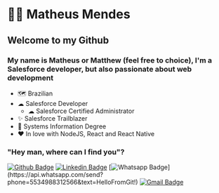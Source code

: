 # 🙍‍♂️ Matheus Mendes

## Welcome to my Github

### My name is Matheus or Matthew (feel free to choice), I'm a Salesforce developer, but also passionate about web development

- 🗺 Brazilian
- ☁ Salesforce Developer
  - ☁ Salesforce Certified Administrator
- ✨ Salesforce Trailblazer
- 📖 Systems Information Degree
- ♥ In love with NodeJS, React and React Native

### "Hey man, where can I find you"?

[![Github Badge](https://img.shields.io/badge/-Github-000?style=for-the-badge&logo=Github&logoColor=white&link=https://github.com/matheusmendes1)](https://github.com/matheusmendes1)
[![Linkedin Badge](https://img.shields.io/badge/-LinkedIn-blue?style=for-the-badge&logo=Linkedin&logoColor=white&link=https://www.linkedin.com/in/matheus-mendes-5177b1160/)](https://www.linkedin.com/in/matheus-mendes-5177b1160/)
[![Whatsapp Badge](https://img.shields.io/badge/-Whatsapp-4CA143?style=for-the-badge&labelColor=4CA143&logo=whatsapp&logoColor=white&link=https://api.whatsapp.com/send?phone=5534988312566&text=HelloFromGit!)](https://api.whatsapp.com/send?phone=5534988312566&text=HelloFromGit!)
[![Gmail Badge](https://img.shields.io/badge/-Gmail-c14438?style=for-the-badge&logo=Gmail&logoColor=white&link=mailto:matheusmendes006@gmail.com)](mailto:matheusmendes006@gmail.com)
